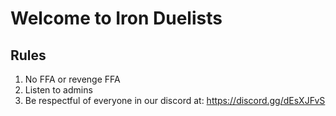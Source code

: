 # Welcome to Iron Duelists
## Rules
1. No FFA or revenge FFA
2. Listen to admins
3. Be respectful of everyone 
in our discord at: https://discord.gg/dEsXJFvS
